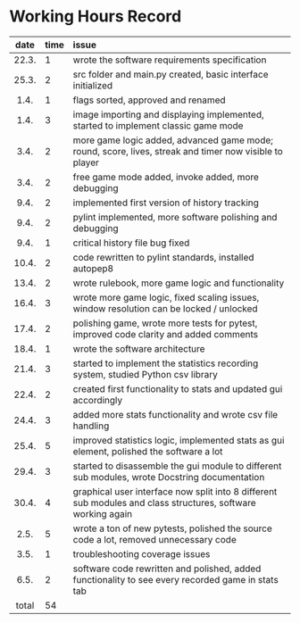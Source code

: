 # Working Hours Record

| date  | time | issue |
| :----:|:-----| :-----|
| 22.3. | 1    | wrote the software requirements specification |
| 25.3. | 2    | src folder and main.py created, basic interface initialized |
| 1.4. | 1    | flags sorted, approved and renamed |
| 1.4. | 3    | image importing and displaying implemented, started to implement classic game mode |
| 3.4. | 2    | more game logic added, advanced game mode; round, score, lives, streak and timer now visible to player |
| 3.4. | 2    | free game mode added, invoke added, more debugging |
| 9.4. | 2    | implemented first version of history tracking |
| 9.4. | 2    | pylint implemented, more software polishing and debugging |
| 9.4. | 1    | critical history file bug fixed |
| 10.4. | 2    | code rewritten to pylint standards, installed autopep8 |
| 13.4. | 2    | wrote rulebook, more game logic and functionality |
| 16.4. | 3    | wrote more game logic, fixed scaling issues, window resolution can be locked / unlocked |
| 17.4. | 2    | polishing game, wrote more tests for pytest, improved code clarity and added comments |
| 18.4. | 1    | wrote the software architecture |
| 21.4. | 3    | started to implement the statistics recording system, studied Python csv library |
| 22.4. | 2    | created first functionality to stats and updated gui accordingly |
| 24.4. | 3    | added more stats functionality and wrote csv file handling |
| 25.4. | 5    | improved statistics logic, implemented stats as gui element, polished the software a lot |
| 29.4. | 3    | started to disassemble the gui module to different sub modules, wrote Docstring documentation |
| 30.4. | 4    | graphical user interface now split into 8 different sub modules and class structures, software working again |
| 2.5. | 5    | wrote a ton of new pytests, polished the source code a lot, removed unnecessary code |
| 3.5. | 1    | troubleshooting coverage issues |
| 6.5. | 2    | software code rewritten and polished, added functionality to see every recorded game in stats tab |
| total | 54   | |
